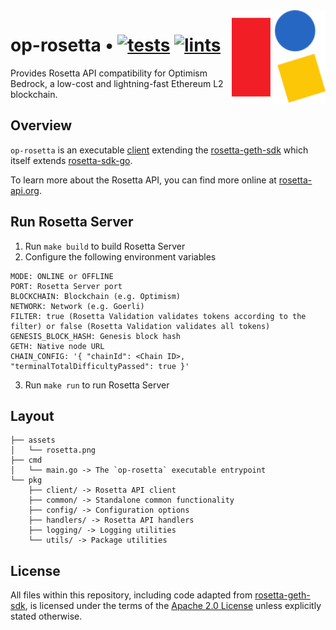 <img align="right" width="150" height="150" top="100" src="./assets/rosetta.png">

# op-rosetta • [![tests](https://github.com/mdehoog/op-rosetta/actions/workflows/unit-tests.yaml/badge.svg?label=tests)](https://github.com/mdehoog/op-rosetta/actions/workflows/unit-tests.yaml) [![lints](https://github.com/mdehoog/op-rosetta/actions/workflows/lints.yaml/badge.svg)](https://github.com/mdehoog/op-rosetta/actions/workflows/lints.yaml)

Provides Rosetta API compatibility for Optimism Bedrock, a low-cost and lightning-fast Ethereum L2 blockchain.


## Overview

`op-rosetta` is an executable [client](./app/client.go) extending the [rosetta-geth-sdk](https://github.com/coinbase/rosetta-geth-sdk) which itself extends [rosetta-sdk-go](https://github.com/coinbase/rosetta-sdk-go).

To learn more about the Rosetta API, you can find more online at [rosetta-api.org](https://www.rosetta-api.org/).


## Run Rosetta Server
1. Run `make build` to build Rosetta Server
2. Configure the following environment variables
```
MODE: ONLINE or OFFLINE
PORT: Rosetta Server port
BLOCKCHAIN: Blockchain (e.g. Optimism)
NETWORK: Network (e.g. Goerli)
FILTER: true (Rosetta Validation validates tokens according to the filter) or false (Rosetta Validation validates all tokens)
GENESIS_BLOCK_HASH: Genesis block hash
GETH: Native node URL
CHAIN_CONFIG: '{ "chainId": <Chain ID>, "terminalTotalDifficultyPassed": true }'
```
3. Run `make run` to run Rosetta Server

## Layout

```
├── assets
│   └── rosetta.png
├── cmd
│   └── main.go -> The `op-rosetta` executable entrypoint
└── pkg
    ├── client/ -> Rosetta API client
    ├── common/ -> Standalone common functionality
    ├── config/ -> Configuration options
    ├── handlers/ -> Rosetta API handlers
    ├── logging/ -> Logging utilities
    └── utils/ -> Package utilities
```

## License

All files within this repository, including code adapted from [rosetta-geth-sdk](https://github.com/coinbase/rosetta-geth-sdk), is licensed under the terms of the [Apache 2.0 License](https://opensource.org/licenses/Apache-2.0) unless explicitly stated otherwise.
